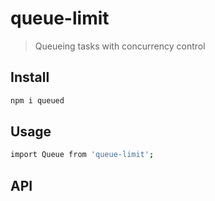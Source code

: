 # queue-limit

> Queueing tasks with concurrency control

## Install

```sh
npm i queued 
```

## Usage
```sh
import Queue from 'queue-limit';

```

## API

